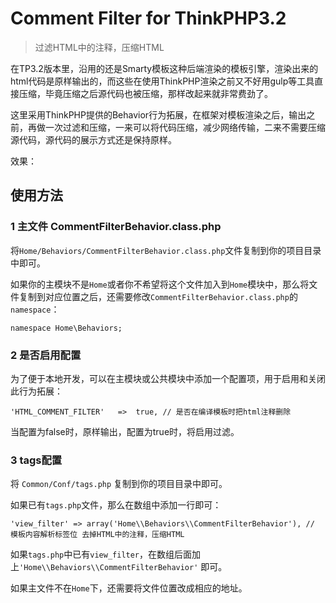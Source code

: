 # Comment Filter for ThinkPHP3.2

> 过滤HTML中的注释，压缩HTML

在TP3.2版本里，沿用的还是Smarty模板这种后端渲染的模板引擎，渲染出来的html代码是原样输出的，而这些在使用ThinkPHP渲染之前又不好用gulp等工具直接压缩，毕竟压缩之后源代码也被压缩，那样改起来就非常费劲了。

这里采用ThinkPHP提供的Behavior行为拓展，在框架对模板渲染之后，输出之前，再做一次过滤和压缩，一来可以将代码压缩，减少网络传输，二来不需要压缩源代码，源代码的展示方式还是保持原样。

效果：



## 使用方法

### 1 主文件 CommentFilterBehavior.class.php

将`Home/Behaviors/CommentFilterBehavior.class.php`文件复制到你的项目目录中即可。

如果你的主模块不是`Home`或者你不希望将这个文件加入到`Home`模块中，那么将文件复制到对应位置之后，还需要修改`CommentFilterBehavior.class.php`的`namespace`：

```
namespace Home\Behaviors;
```

### 2 是否启用配置

为了便于本地开发，可以在主模块或公共模块中添加一个配置项，用于启用和关闭此行为拓展：

```
'HTML_COMMENT_FILTER'	=>	true, // 是否在编译模板时把html注释删除
```

当配置为false时，原样输出，配置为true时，将启用过滤。

### 3 tags配置

将 `Common/Conf/tags.php` 复制到你的项目目录中即可。

如果已有`tags.php`文件，那么在数组中添加一行即可：

```
'view_filter' => array('Home\\Behaviors\\CommentFilterBehavior'), // 模板内容解析标签位 去掉HTML中的注释，压缩HTML
```

如果`tags.php`中已有`view_filter`，在数组后面加上`'Home\\Behaviors\\CommentFilterBehavior'` 即可。

如果主文件不在`Home`下，还需要将文件位置改成相应的地址。
